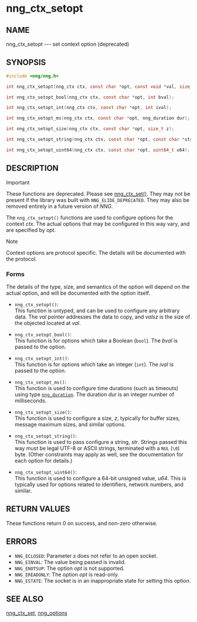 # nng_ctx_setopt

## NAME

nng_ctx_setopt --- set context option (deprecated)

## SYNOPSIS

```c
#include <nng/nng.h>

int nng_ctx_setopt(nng_ctx ctx, const char *opt, const void *val, size_t valsz);

int nng_ctx_setopt_bool(nng_ctx ctx, const char *opt, int bval);

int nng_ctx_setopt_int(nng_ctx ctx, const char *opt, int ival);

int nng_ctx_setopt_ms(nng_ctx ctx, const char *opt, nng_duration dur);

int nng_ctx_setopt_size(nng_ctx ctx, const char *opt, size_t z);

int nng_ctx_setopt_string(nng_ctx ctx, const char *opt, const char *str);

int nng_ctx_setopt_uint64(nng_ctx ctx, const char *opt, uint64_t u64);
```

## DESCRIPTION

> [!IMPORTANT]
> These functions are deprecated.
> Please see [nng_ctx_set()](nng_ctx_set.md).
> They may not be present if the library was built with `NNG_ELIDE_DEPRECATED`.
> They may also be removed entirely in a future version of _NNG_.

The `nng_ctx_setopt()` functions are used to configure options for
the context _ctx_.
The actual options that may be configured in this way vary, and are
specified by _opt_.

> [!NOTE]
> Context options are protocol specific.
> The details will be documented with the protocol.

### Forms

The details of the type, size, and semantics of the option will depend
on the actual option, and will be documented with the option itself.

- `nng_ctx_setopt()`:\
  This function is untyped, and can be used to configure any arbitrary data.
  The _val_ pointer addresses the data to copy, and _valsz_ is the
  size of the objected located at _val_.

- `nng_ctx_setopt_bool()`:\
  This function is for options which take a Boolean (`bool`).
  The _bval_ is passed to the option.

- `nng_ctx_setopt_int()`:\
  This function is for options which take an integer (`int`).
  The _ival_ is passed to the option.

- `nng_ctx_setopt_ms()`:\
  This function is used to configure time durations (such as timeouts) using
  type [`nng_duration`](nng_duration.md).
  The duration _dur_ is an integer number of milliseconds.

- `nng_ctx_setopt_size()`:\
  This function is used to configure a size, _z_, typically for buffer sizes,
  message maximum sizes, and similar options.

- `nng_ctx_setopt_string()`:\
  This function is used to pass configure a string, _str_.
  Strings passed this way must be legal UTF-8 or ASCII strings, terminated
  with a `NUL` (`\0`) byte.
  (Other constraints may apply as well, see the documentation for each option
  for details.)

- `nng_ctx_setopt_uint64()`:\
  This function is used to configure a 64-bit unsigned value, _u64_.
  This is typically used for options related to identifiers, network numbers,
  and similar.

## RETURN VALUES

These functions return 0 on success, and non-zero otherwise.

## ERRORS

- `NNG_ECLOSED`: Parameter _s_ does not refer to an open socket.
- `NNG_EINVAL`: The value being passed is invalid.
- `NNG_ENOTSUP`: The option _opt_ is not supported.
- `NNG_EREADONLY`: The option _opt_ is read-only.
- `NNG_ESTATE`: The socket is in an inappropriate state for setting this option.

## SEE ALSO

[nng_ctx_set](nng_ctx_set.md),
[nng_options](nng_options.md)
